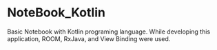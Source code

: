 # NoteBook_Kotlin

Basic Notebook with Kotlin programing language.
While developing this application, ROOM, RxJava, and View Binding were used.
